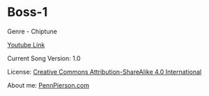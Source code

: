 # Boss-1
Genre - Chiptune

[Youtube Link](https://www.youtube.com/watch?v=ixDkh1KCyrM&list=PLye9mcKwe2zy3KW8uK_3F7HVMjJjdqSqU&index=4)

Current Song Version: 1.0

License: [Creative Commons Attribution-ShareAlike 4.0 International](http://creativecommons.org/licenses/by-sa/4.0/)

About me: [PennPierson.com](http://pennpierson.com/about.php)